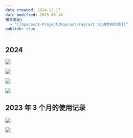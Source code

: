 ```yaml
---
date created: 2024-12-17
date modified: 2025-06-14
相关笔记:
  - "[[Spaces/1-Project/Raycast/raycast topN常用功能]]"
publish: true
---
```


## 2024

![](https://pub-pic.oldwinter.top/2024/12/7e64a5309fc08b5b0d5860af885a89df.png)

![](https://pub-pic.oldwinter.top/2024/12/dbf662908b15faf58357c9521830594a.png)

![](https://pub-pic.oldwinter.top/2024/12/c33c3a92e03180ab172a8d7a9bc94871.png)

![](https://pub-pic.oldwinter.top/2024/12/265cf9f29e81afeb9507c0c5f107f3ec.png)

## 2023 年 3 个月的使用记录

![](https://pub-pic.oldwinter.top/2025/02/5f5441c6f9ed667289f48f7a1e0ec270.png)

![](https://pub-pic.oldwinter.top/2025/02/5f9d7e20979d4deb36f6ed0d659dc7d1.png)
